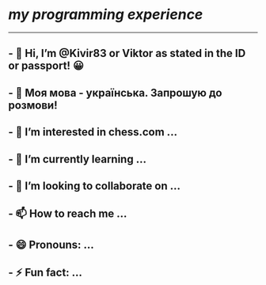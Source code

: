 # ***my programming experience***
  ---  
## - 👋 Hi, I’m @Kivir83 or Viktor as stated in the ID or passport! 😀
## - 💬 Моя мова - українська. Запрошую до розмови! 
## - 👀 I’m interested in chess.com ...
## - 🌱 I’m currently learning ...
## - 💞️ I’m looking to collaborate on ...
## - 📫 How to reach me ...
## - 😄 Pronouns: ...
## - ⚡ Fun fact: ...

<!---
Kivir83/Kivir83 is a ✨ special ✨ repository because its `README.md` (this file) appears on your GitHub profile.
You can click the Preview link to take a look at your changes.
--->
